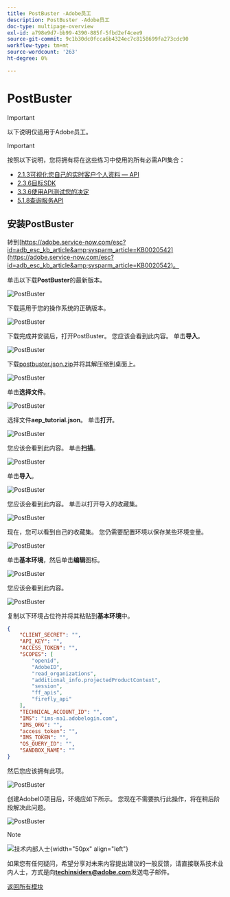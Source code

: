 ```yaml
---
title: PostBuster -Adobe员工
description: PostBuster -Adobe员工
doc-type: multipage-overview
exl-id: a798e9d7-bb99-4390-885f-5fbd2ef4cee9
source-git-commit: 9c1b30dc0fcca6b4324ec7c8158699fa273cdc90
workflow-type: tm+mt
source-wordcount: '263'
ht-degree: 0%

---
```


# PostBuster

>[!IMPORTANT]
>
>以下说明仅适用于Adobe员工。

>[!IMPORTANT]
>
>按照以下说明，您将拥有将在这些练习中使用的所有必需API集合：
>
>- [2.1.3可视化您自己的实时客户个人资料 — API](./modules/rtcdp-b2c/module2.1/ex3.md)
>- [2.3.6目标SDK](./modules/rtcdp-b2c/module2.3/ex6.md)
>- [3.3.6使用API测试您的决定](./modules/ajo-b2c/module3.3/ex6.md)
>- [5.1.8查询服务API](./modules/datadistiller/module5.1/ex8.md)

## 安装PostBuster

转到[https://adobe.service-now.com/esc?id=adb_esc_kb_article&amp;sysparm_article=KB0020542](https://adobe.service-now.com/esc?id=adb_esc_kb_article&amp;sysparm_article=KB0020542)。

单击以下载&#x200B;**PostBuster**&#x200B;的最新版本。

![PostBuster](./assets/images/pb1.png)

下载适用于您的操作系统的正确版本。

![PostBuster](./assets/images/pb2.png)

下载完成并安装后，打开PostBuster。 您应该会看到此内容。 单击&#x200B;**导入**。

![PostBuster](./assets/images/pb3.png)

下载[postbuster.json.zip](./assets/postman/postbuster.json.zip)并将其解压缩到桌面上。

![PostBuster](./assets/images/pbpb.png)

单击&#x200B;**选择文件**。

![PostBuster](./assets/images/pb4.png)

选择文件&#x200B;**aep_tutorial.json**。 单击&#x200B;**打开**。

![PostBuster](./assets/images/pb5.png)

您应该会看到此内容。 单击&#x200B;**扫描**。

![PostBuster](./assets/images/pb6.png)

单击&#x200B;**导入**。

![PostBuster](./assets/images/pb7.png)

您应该会看到此内容。 单击以打开导入的收藏集。

![PostBuster](./assets/images/pb8.png)

现在，您可以看到自己的收藏集。 您仍需要配置环境以保存某些环境变量。

![PostBuster](./assets/images/pb9.png)

单击&#x200B;**基本环境**，然后单击&#x200B;**编辑**&#x200B;图标。

![PostBuster](./assets/images/pb10.png)

您应该会看到此内容。

![PostBuster](./assets/images/pb11.png)

复制以下环境占位符并将其粘贴到&#x200B;**基本环境**&#x200B;中。

```json
{
	"CLIENT_SECRET": "",
	"API_KEY": "",
	"ACCESS_TOKEN": "",
	"SCOPES": [
		"openid",
		"AdobeID",
		"read_organizations",
		"additional_info.projectedProductContext",
		"session",
		"ff_apis",
		"firefly_api"
	],
	"TECHNICAL_ACCOUNT_ID": "",
	"IMS": "ims-na1.adobelogin.com",
	"IMS_ORG": "",
	"access_token": "",
	"IMS_TOKEN": "",
	"QS_QUERY_ID": "",
	"SANDBOX_NAME": ""
}
```

然后您应该拥有此项。

![PostBuster](./assets/images/pb12.png)

创建AdobeIO项目后，环境应如下所示。 您现在不需要执行此操作，将在稍后阶段解决此问题。

![PostBuster](./assets/images/pb13.png)

>[!NOTE]
>
>![技术内部人士](./assets/images/techinsiders.png){width="50px" align="left"}
>
>如果您有任何疑问，希望分享对未来内容提出建议的一般反馈，请直接联系技术业内人士，方式是向&#x200B;**techinsiders@adobe.com**&#x200B;发送电子邮件。

[返回所有模块](./overview.md)

